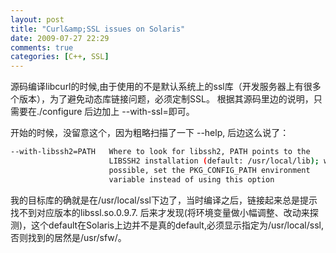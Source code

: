 ```yaml
---
layout: post
title: "Curl&amp;SSL issues on Solaris"
date: 2009-07-27 22:29
comments: true
categories: [C++, SSL]
---
```


源码编译libcurl的时候,由于使用的不是默认系统上的ssl库（开发服务器上有很多个版本），为了避免动态库链接问题，必须定制SSL。
根据其源码里边的说明，只需要在./configure 后边加上 --with-ssl=<path>即可。

开始的时候，没留意这个，因为粗略扫描了一下 --help, 后边这么说了：
```bash
--with-libssh2=PATH   Where to look for libssh2, PATH points to the
                      LIBSSH2 installation (default: /usr/local/lib); when
                      possible, set the PKG_CONFIG_PATH environment
                      variable instead of using this option
```

我的目标库的确就是在/usr/local/ssl下边了，当时编译之后，链接起来总是提示找不到对应版本的libssl.so.0.9.7.
后来才发现(将环境变量做小幅调整、改动来探测)，这个default在Solaris上边并不是真的default,必须显示指定为/usr/local/ssl,否则找到的居然是/usr/sfw/。


